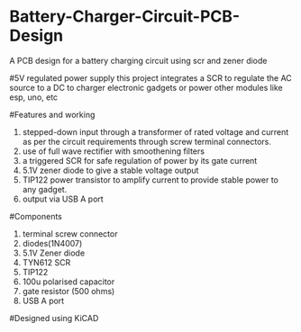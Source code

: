 # Battery-Charger-Circuit-PCB-Design
A PCB design for a battery charging circuit using scr and zener diode

#5V regulated power supply
this project integrates a SCR to regulate the AC source to a DC to charger electronic gadgets or power other modules like esp, uno, etc

#Features and working
1. stepped-down input through a transformer of rated voltage and current as per the circuit requirements through screw terminal connectors.
2. use of full wave rectifier with smoothening filters
3. a triggered SCR for safe regulation of power by its gate current
4. 5.1V zener diode to give a stable voltage output
5. TIP122 power transistor to amplify current to provide stable power to any gadget.
6. output via USB A port

#Components
1. terminal screw connector
2. diodes(1N4007)
3. 5.1V Zener diode
4. TYN612 SCR
5. TIP122
6. 100u polarised capacitor
7. gate resistor (500 ohms)
8. USB A port

#Designed using KiCAD
